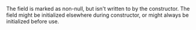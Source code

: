 The field is marked as non-null, but isn't written to by the constructor. The field might be initialized elsewhere during constructor, or might always be initialized before use.